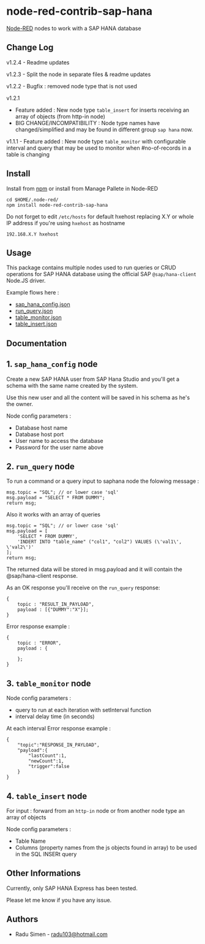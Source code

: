 node-red-contrib-sap-hana
=========================
[Node-RED](http://nodered.org) nodes to work with a SAP HANA database

Change Log
-------

v1.2.4 - Readme updates

v1.2.3 - Split the node in separate files & readme updates

v1.2.2 - Bugfix : removed node type that is not used

v1.2.1 
* Feature added : New node type `table_insert` for inserts receiving an array of objects (from http-in node)
* BIG CHANGE/INCOMPATIBILITY : Node type names have changed/simplified and may be found in different group `sap hana` now.
	   
v1.1.1 - Feature added : New node type `table_monitor` with configurable interval and query that may be used to monitor when #no-of-records in a table is changing


Install
-------

Install from [npm](http://npmjs.org) or install from Manage Pallete in Node-RED
```
cd $HOME/.node-red/
npm install node-red-contrib-sap-hana
```


Do not forget to edit `/etc/hosts` for default hxehost replacing X.Y or whole IP address if you're using `hxehost` as hostname
```
192.168.X.Y hxehost
```

Usage
-----

This package contains multiple nodes used to run queries or CRUD operations for SAP HANA database using the official SAP `@sap/hana-client` Node.JS driver.

Example flows here :
* [sap_hana_config.json](https://github.com/radu103/node-red-contrib-sap-hana/blob/master/examples/sap_hana_config.json)
* [run_query.json](https://github.com/radu103/node-red-contrib-sap-hana/blob/master/examples/run_query.json)
* [table_monitor.json](https://github.com/radu103/node-red-contrib-sap-hana/blob/master/examples/table_monitor.json)
* [table_insert.json](https://github.com/radu103/node-red-contrib-sap-hana/blob/master/examples/table_insert.json)


Documentation
-----

## 1. `sap_hana_config` node

Create a new SAP HANA user from SAP Hana Studio and you'll get a schema with the same name created by the system.

Use this new user and all the content will be saved in his schema as he's the owner.

Node config parameters :
* Database host name
* Database host port
* User name to access the database
* Password for the user name above


## 2. `run_query` node

To run a command  or a query input to saphana node the folowing message :

```
msg.topic = "SQL"; // or lower case 'sql'
msg.payload = "SELECT * FROM DUMMY";
return msg;
```

Also it works with an array of queries

```
msg.topic = "SQL"; // or lower case 'sql'
msg.payload = [
	'SELECT * FROM DUMMY', 
	'INDERT INTO "table_name" ("col1", "col2") VALUES (\'val1\', \'val2\')'
];
return msg;
```

The returned data will be stored in msg.payload and it will contain the @sap/hana-client response.  

As an OK response you'll receive on the `run_query` response:
```
{
	topic : "RESULT_IN_PAYLOAD",
	payload : [{"DUMMY":"X"}];
}
```

Error response example :
```
{
	topic : "ERROR",
	payload : {
	
	};
}
```

## 3. `table_monitor` node

Node config parameters :
* query to run at each iteration with setInterval function
* interval delay time (in seconds)

At each interval Error response example :
```
{
	"topic":"RESPONSE_IN_PAYLOAD",
	"payload":{
		"lastCount":1,
		"newCount":1,
		"trigger":false
	}
}
```

## 4. `table_insert` node


For input : forward from an `http-in` node or from another node type an array of objects

Node config parameters :
* Table Name
* Columns (property names from the js objects found in array) to be used in the SQL INSERt query


Other Informations
-------

Currently, only SAP HANA Express has been tested.

Please let me know if you have any issue.


Authors
-------

* Radu Simen - [radu103@hotmail.com](mailto:radu103@hotmail.com)